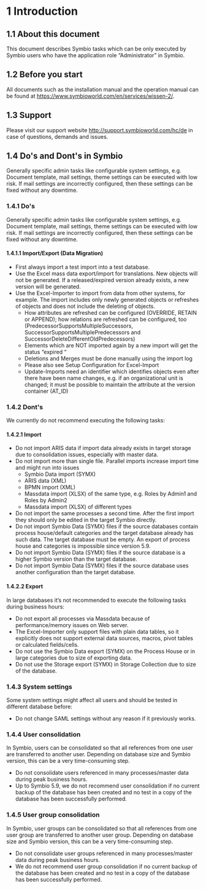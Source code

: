 # 1 Introduction 

## 1.1 About this document

This document describes Symbio tasks which can be only executed by Symbio users who have the application role “Administrator” in Symbio.  

## 1.2 Before you start

All documents such as the installation manual and the operation manual can be found at <https://www.symbioworld.com/en/services/wissen-2/>. 

## 1.3 Support

Please visit our support website <http://support.symbioworld.com/hc/de> in case of questions, demands and issues.

## 1.4 Do's and Dont's in Symbio

Generally specific admin tasks like configurable system settings, e.g. Document template, mail settings, theme settings can be executed with low risk. If mail settings are incorrectly configured, then these settings can be fixed without any downtime.  

### 1.4.1 Do's

Generally specific admin tasks like configurable system settings, e.g. Document template, mail settings, theme settings can be executed with low risk. If mail settings are incorrectly configured, then these settings can be fixed without any downtime.  

#### 1.4.1.1 Import/Export (Data Migration)

+  First always import a test import into a test database.
+  Use the Excel mass data export/import for translations. New objects will not be generated. If a released/expired version already exists, a new version will be generated. 
+  Use the Excel-Importer to import from data from other systems, for example. The import includes only newly generated objects or refreshes of objects and does not include the deleting of objects.     
     - How attributes are refreshed can be configured (OVERRIDE, RETAIN or APPEND); how relations are refreshed can be configured, too (PredecessorSupportsMultipleSuccessors, SuccessorSupportsMultiplePredecessors and SuccessorDeleteDifferentOldPredecessors) 
    - Elements which are NOT imported again by a new import will get the status “expired “
    - Deletions and Merges must be done manually using the import log
    - Please also see Setup Configuration for Excel-Import 
    - Update-Imports need an identifier which identifies objects even after there have been name changes, e.g. if an organizational unit is changed; it must be possible to maintain the attribute at the version container (AT_ID) 

### 1.4.2 Dont's

We currently do not recommend executing the following tasks:

#### 1.4.2.1 Import

- Do not import ARIS data if import data already exists in target storage due to consolidation issues, especially with master data.
-  Do not import more than single file. Parallel imports increase import time and might run into issues 
    - Symbio Data import (SYMX) 
    - ARIS data (XML)
    - BPMN import (XML)
    - Massdata import (XLSX) of the same type, e.g. Roles by Admin1 and Roles by Admin2 
    - Massdata import (XLSX) of different types
- Do not import the same processes a second time. After the first import they should only be edited in the target Symbio directly. 
- Do not import Symbio Data (SYMX) files if the source databases contain process house/default categories and the target database already has such data. The target database must be empty. An export of process house and categories is impossible since version 5.9.
- Do not import Symbio Data (SYMX) files if the source database is a higher Symbio version than the target database.  
- Do not import Symbio Data (SYMX) files if the source database uses another configuration than the target database.

#### 1.4.2.2 Export

In large databases it’s not recommended to execute the following tasks during business hours: 
+ Do not export all processes via Massdata because of performance/memory issues on Web server. 
+ The Excel-Importer only support files with plain data tables, so it explicitly does not support external data sources, macros, pivot tables or calculated fields/cells.  
+ Do not use the Symbio Data export (SYMX) on the Process House or in large categories due to size of exporting data. 
+ Do not use the Storage export (SYMX) in Storage Collection due to size of the database.  

### 1.4.3 System settings

Some system settings might affect all users and should be tested in different database before:
+ Do not change SAML settings without any reason if it previously works. 

### 1.4.4 User consolidation

In Symbio, users can be consolidated so that all references from one user are transferred to another user. Depending on database size and Symbio version, this can be a very time-consuming step.
+ Do not consolidate users referenced in many processes/master data during peak business hours.
+ Up to Symbio 5.9, we do not recommend user consolidation if no current backup of the database has been created and no test in a copy of the database has been successfully performed. 

### 1.4.5 User group consolidation

In Symbio, user groups can be consolidated so that all references from one user group are transferred to another user group. Depending on database size and Symbio version, this can be a very time-consuming step.
+ Do not consolidate user groups referenced in many processes/master data during peak business hours.
+ We do not recommend user group consolidation if no current backup of the database has been created and no test in a copy of the database has been successfully performed. 